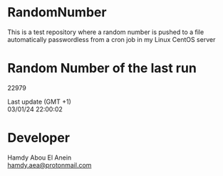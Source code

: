 # RandomNumber    
This is a test repository where a random number is pushed to a file automatically passwordless from a cron job in my Linux CentOS server    
# Random Number of the last run   
22979
      
Last update (GMT +1)    
03/01/24 22:00:02
# Developer    
Hamdy Abou El Anein   
hamdy.aea@protonmail.com
